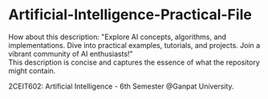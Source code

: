# Artificial-Intelligence-Practical-File
How about this description:  "Explore AI concepts, algorithms, and implementations. Dive into practical examples, tutorials, and projects. Join a vibrant community of AI enthusiasts!"  
This description is concise and captures the essence of what the repository might contain.

2CEIT602: Artificial Intelligence - 6th Semester @Ganpat University.
